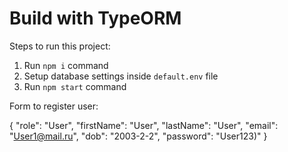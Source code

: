# Build with TypeORM

Steps to run this project:

1. Run `npm i` command
2. Setup database settings inside `default.env` file
3. Run `npm start` command

Form to register user:

{
"role": "User",
"firstName": "User",
"lastName": "User",
"email": "User1@mail.ru",
"dob": "2003-2-2",
"password": "User123)"
}
